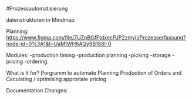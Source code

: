 #Prozessautomatisierung

datenstrukturen in Mindmap

Planning: https://www.figma.com/file/7UZpBGfFtdxecPJP2zmyIl/Prozesserfassung?node-id=0%3A1&t=UaMtWH6AQy9B188I-0

Modules:
-production timing
-production planning
-picking
-storage
-pricing
-ordering

What is it for?
Porgramm to automate Planning Production of Orders and Caculating / optimising approriate pricing

Documentation Changes:
